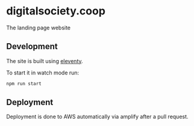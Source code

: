# digitalsociety.coop

The landing page website

## Development

The site is built using [eleventy](https://www.11ty.dev/).

To start it in watch mode run:

```bash
npm run start
```

## Deployment

Deployment is done to AWS automatically via amplify after a pull request.
